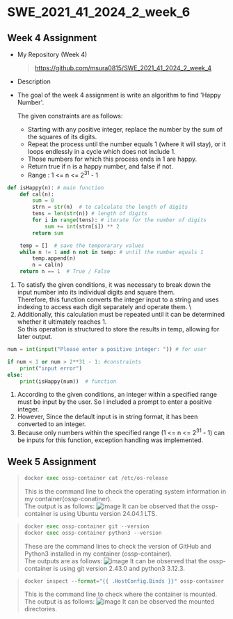 # SWE_2021_41_2024_2_week_6

## Week 4 Assignment
* My Repository (Week 4)
  >https://github.com/msura0815/SWE_2021_41_2024_2_week_4
* Description
* The goal of the week 4 assignment is write an algorithm to find 'Happy Number'. 

   The given constraints are as follows:
  * Starting with any positive integer, replace the number by the sum of the squares of its digits. 
  * Repeat the process until the number equals 1 (where it will stay), or it loops endlessly in a cycle which does not include 1. 
  * Those numbers for which this process ends in 1 are happy. 
  * Return true if n is a happy number, and false if not.
  * Range : 1 <= n <= $2^{31}$ - 1

```python
def isHappy(n): # main function
    def cal(n):
        sum = 0
        strn = str(n)  # to calculate the length of digits
        tens = len(str(n)) # length of digits
        for i in range(tens): # iterate for the number of digits
            sum += int(strn[i]) ** 2
        return sum

    temp = []  # save the temporarary values
    while n != 1 and n not in temp: # until the number equals 1
        temp.append(n)
        n = cal(n)
    return n == 1  # True / False
```

1. To satisfy the given conditions, it was necessary to break down the input number into its individual digits and square them. \
Therefore, this function converts the integer input to a string and uses indexing to access each digit separately and operate them. \
2. Additionally, this calculation must be repeated until it can be determined whether it ultimately reaches 1. \
So this operation is structured to store the results in temp, allowing for later output.

```python
num = int(input("Please enter a positive integer: ")) # for user

if num < 1 or num > 2**31 - 1: #constraints
    print("input error")
else:
    print(isHappy(num))  # function
```

1. According to the given conditions, an integer within a specified range must be input by the user. So I included a prompt to enter a positive integer.
2. However, Since the default input is in string format, it has been converted to an integer.
3. Because only numbers within the specified range (1 <= n <= $2^{31}$ - 1) can be inputs for this function, exception handling was implemented.



## Week 5 Assignment
> ```python
> docker exec ossp-container cat /etc/os-release
>  ```
> This is the command line to check the operating system information in my container(ossp-conatiner).\
> The output is as follows: 
![image](https://github.com/user-attachments/assets/9e4b78b3-cb67-4920-beb9-3b13102dc1e3)
> It can be observed that the ossp-container is using Ubuntu version 24.04.1 LTS.

> ```python
> docker exec ossp-container git --version
> docker exec ossp-container python3 --version
>  ```
> These are the command lines to check the version of GitHub and Python3 installed in my container (ossp-container).\
> The outputs are as follows:
> ![image](https://github.com/user-attachments/assets/f46a262c-1ae6-451c-8d45-9c6b42f883c8)
> It can be observed that the ossp-container is using git version 2.43.0 and python3 3.12.3.

>```python
>docker inspect --format="{{ .HostConfig.Binds }}" ossp-container
>```
> This is the command line to check where the container is mounted. \
> The output is as follows:
> ![image](https://github.com/user-attachments/assets/a27ecd9a-b357-440a-a3a1-055a57e798c0)
> It can be observed the mounted directories.














